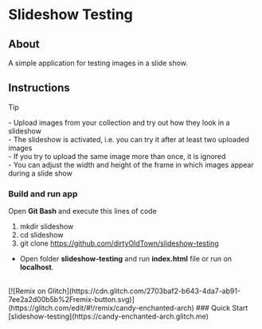 # Slideshow Testing
## About
A simple application for testing images in a slide show.
## Instructions
> [!TIP]
> \- Upload images from your collection and try out how they look in a slideshow<br>
> \- The slideshow is activated, i.e. you can try it after at least two uploaded images<br>
> \- If you try to upload the same image more than once, it is ignored<br>
> \- You can adjust the width and height of the frame in which images appear during a slide show

### Build and run app
Open **Git Bash** and execute this lines of code
1. mkdir slideshow
2. cd slideshow
3. git clone https://github.com/dirtyOldTown/slideshow-testing
- Open folder **slideshow-testing** and run **index.html** file or run on **localhost**.
<br>
[![Remix on Glitch](https://cdn.glitch.com/2703baf2-b643-4da7-ab91-7ee2a2d00b5b%2Fremix-button.svg)](https://glitch.com/edit/#!/remix/candy-enchanted-arch)
### Quick Start
[slideshow-testing](https://candy-enchanted-arch.glitch.me)

